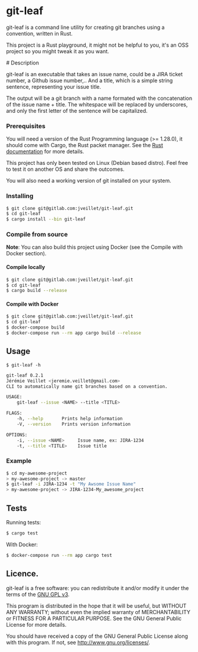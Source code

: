 # git-leaf

git-leaf is a command line utility for creating git branches using a convention, written in Rust.

This project is a Rust playground, it might not be helpful to you, it's an OSS project so you might tweak it as you want.

# Description

git-leaf is an executable that takes an issue name, could be a JIRA ticket number, a Github issue number,..
And a title, which is a simple string sentence, representing your issue title.

The output will be a git branch with a name formated with the concatenation of the issue name + title.
The whitespace will be replaced by underscores, and only the first letter of the sentence will be capitalized.

### Prerequisites

You will need a version of the Rust Programming language (>= 1.28.0), it should come with Cargo, the Rust packet manager.
See the [Rust documentation](https://doc.rust-lang.org/cargo/getting-started/installation.html) for more details.

This project has only been tested on Linux (Debian based distro). Feel free to test it on another OS and share the outcomes.

You will also need a working version of git installed on your system.

### Installing

```bash
$ git clone git@gitlab.com:jveillet/git-leaf.git
$ cd git-leaf
$ cargo install --bin git-leaf
```

### Compile from source

**Note**: You can also build this project using Docker (see the Compile with Docker section).

#### Compile locally

```bash
$ git clone git@gitlab.com:jveillet/git-leaf.git
$ cd git-leaf
$ cargo build --release
```

#### Compile with Docker

```bash
$ git clone git@gitlab.com:jveillet/git-leaf.git
$ cd git-leaf
$ docker-compose build
$ docker-compose run --rm app cargo build --release
```

## Usage

`$ git-leaf -h`

```bash
git-leaf 0.2.1
Jérémie Veillet <jeremie.veillet@gmail.com>
CLI to automatically name git branches based on a convention.

USAGE:
    git-leaf --issue <NAME> --title <TITLE>

FLAGS:
    -h, --help       Prints help information
    -V, --version    Prints version information

OPTIONS:
    -i, --issue <NAME>     Issue name, ex: JIRA-1234
    -t, --title <TITLE>    Issue title
```

### Example

```bash
$ cd my-awesome-project
> my-awesome-project -> master
$ git-leaf -i JIRA-1234 -t "My Awsome Issue Name"
> my-awesome-project -> JIRA-1234-My_awesome_project
```

## Tests

Running tests:

```bash
$ cargo test
```

With Docker:

```bash
$ docker-compose run --rm app cargo test
```

## Licence.

git-leaf is a free software: you can redistribute it and/or modify it under the terms of the [GNU GPL v3](LICENCE).

This program is distributed in the hope that it will be useful, but WITHOUT ANY WARRANTY; without even the implied warranty of MERCHANTABILITY or FITNESS FOR A PARTICULAR PURPOSE. See the GNU General Public License for more details.

You should have received a copy of the GNU General Public License along with this program. If not, see http://www.gnu.org/licenses/.